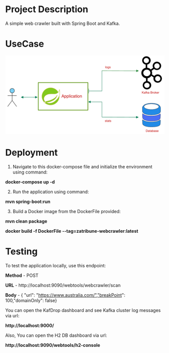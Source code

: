# Project Description
A simple web crawler built with Spring Boot and Kafka.

# UseCase
![use case](usecase.png)

# Deployment
1. Navigate to this docker-compose file and initialize the environment using command:

**docker-compose up -d**

2. Run the application using command:

**mvn spring-boot:run**

3. Build a Docker image from the DockerFile provided:

**mvn clean package**

**docker build -f DockerFile --tag=zatribune-webcrawler:latest**


# Testing

To test the application locally, use this endpoint:

**Method**  - POST 
 
**URL**  -  http://localhost:9090/webtools/webcrawler/scan	 

**Body** - { "url": "https://www.australia.com/","breakPoint": 100,"domainOnly": false} 



You can open the KafDrop dashboard and see Kafka cluster log messages via url:

**http://localhost:9000/**


Also, You can open the H2 DB dashboard via url:

**http://localhost:9090/webtools/h2-console**
